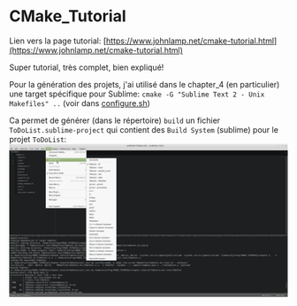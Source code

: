 # CMake_Tutorial

Lien vers la page tutorial: [https://www.johnlamp.net/cmake-tutorial.html](https://www.johnlamp.net/cmake-tutorial.html)

Super tutorial, très complet, bien expliqué!

Pour la génération des projets, j'ai utilisé dans le chapter_4 (en particulier) une target spécifique pour Sublime: `cmake -G "Sublime Text 2 - Unix Makefiles" ..` (voir dans [configure.sh](chapter_4/configure.sh))

Ca permet de générer (dans le répertoire) `build` un fichier `ToDoList.sublime-project` qui contient des `Build System` (sublime) pour le projet `ToDoList`:
![vue sublime](data/Screenshot-Sublime_Text-Build_targets.png)

